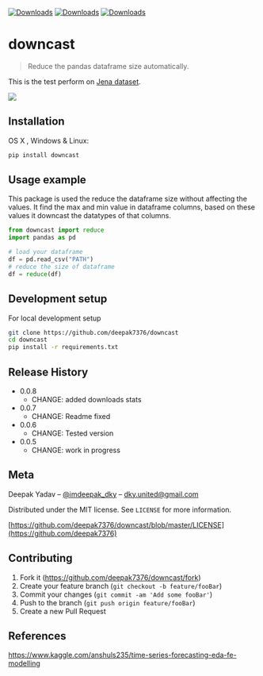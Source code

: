 [![Downloads](https://pepy.tech/badge/downcast)](https://pepy.tech/project/downcast)
[![Downloads](https://pepy.tech/badge/downcast/month)](https://pepy.tech/project/downcast/month)
[![Downloads](https://pepy.tech/badge/downcast/week)](https://pepy.tech/project/downcast/week)
# downcast
> Reduce the pandas dataframe size automatically.

This is the test perform on [Jena dataset](https://www.kaggle.com/stytch16/jena-climate-2009-2016).

![](https://miro.medium.com/max/1400/1*zB5K4323rxwylr1v4OEJhw.png)

## Installation

OS X , Windows & Linux:

```sh
pip install downcast
```

## Usage example

This package is used the reduce the dataframe size without affecting the values. It find the max and min value in dataframe columns, based on these values it downcast the datatypes of that columns.

```python
from downcast import reduce
import pandas as pd

# load your dataframe
df = pd.read_csv("PATH")
# reduce the size of dataframe
df = reduce(df) 
```

## Development setup

For local development setup

```sh
git clone https://github.com/deepak7376/downcast
cd downcast
pip install -r requirements.txt
```

## Release History
* 0.0.8
    * CHANGE: added downloads stats
* 0.0.7
    * CHANGE: Readme fixed
* 0.0.6
    * CHANGE: Tested version
* 0.0.5
    * CHANGE: work in progress

## Meta

Deepak Yadav – [@imdeepak_dky](https://twitter.com/imdeepak_dky) – dky.united@gmail.com

Distributed under the MIT license. See ``LICENSE`` for more information.

[https://github.com/deepak7376/downcast/blob/master/LICENSE](https://github.com/deepak7376)

## Contributing

1. Fork it (<https://github.com/deepak7376/downcast/fork>)
2. Create your feature branch (`git checkout -b feature/fooBar`)
3. Commit your changes (`git commit -am 'Add some fooBar'`)
4. Push to the branch (`git push origin feature/fooBar`)
5. Create a new Pull Request

## References
https://www.kaggle.com/anshuls235/time-series-forecasting-eda-fe-modelling


